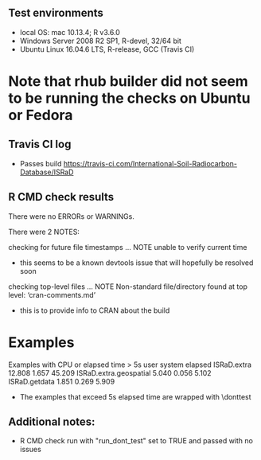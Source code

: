 ## Test environments
* local OS: mac 10.13.4; R v3.6.0
* Windows Server 2008 R2 SP1, R-devel, 32/64 bit
* Ubuntu Linux 16.04.6 LTS, R-release, GCC (Travis CI)

# Note that rhub builder did not seem to be running the checks on Ubuntu or Fedora

## Travis CI log
* Passes build
<https://travis-ci.com/International-Soil-Radiocarbon-Database/ISRaD>

## R CMD check results
There were no ERRORs or WARNINGs.

There were 2 NOTES:

checking for future file timestamps ... NOTE
  unable to verify current time
* this seems to be a known devtools issue that will hopefully be resolved soon

checking top-level files ... NOTE
  Non-standard file/directory found at top level:
    ‘cran-comments.md’
* this is to provide info to CRAN about the build

# Examples
  Examples with CPU or elapsed time > 5s
                            user system elapsed
   ISRaD.extra            12.808  1.657  45.209
   ISRaD.extra.geospatial  5.040  0.056   5.102
   ISRaD.getdata           1.851  0.269   5.909

  * The examples that exceed 5s elapsed time are wrapped with \donttest

## Additional notes:
  * R CMD check run with "run_dont_test" set to TRUE and passed with no issues
